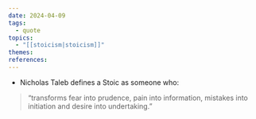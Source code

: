```yaml
---
date: 2024-04-09
tags:
  - quote
topics:
  - "[[stoicism|stoicism]]"
themes: 
references: 
---
```



- Nicholas Taleb defines a Stoic as someone who:
> “transforms fear into prudence, pain into information, mistakes into initiation and desire into undertaking.”